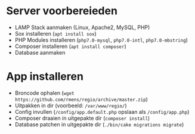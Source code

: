 # Server voorbereieden
- LAMP Stack aanmaken (Linux, Apache2, MySQL, PHP)
- Sox installeren (```apt install sox```)
- PHP Modules installeren (```php7.0-mysql```, ```php7.0-intl```, ```php7.0-mbstring```)
- Composer installeren (```apt install composer```)
- Database aanmaken 

# App installeren
- Broncode ophalen (```wget https://github.com/rmens/regio/archive/master.zip```)
- Uitpakken in dir (voorbeeld: ```/var/www/regio/```)
- Config invullen (```/config/app.default.php``` opslaan als ```/config/app.php```)
- Composer draaien in uitgepakte dir (```composer install```)
- Database patchen in uitgepakte dir (```./bin/cake migrations migrate```)

